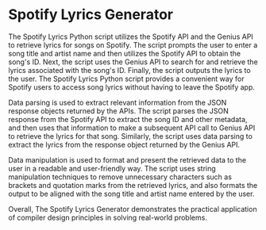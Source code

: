 # Spotify Lyrics Generator
The Spotify Lyrics Python script utilizes the Spotify API and the Genius API to retrieve lyrics for songs on Spotify. The script prompts the user to enter a song title and artist name and then utilizes the Spotify API to obtain the song's ID. Next, the script uses the Genius API to search for and retrieve the lyrics associated with the song's ID. Finally, the script outputs the lyrics to the user. The Spotify Lyrics Python script provides a convenient way for Spotify users to access song lyrics without having to leave the Spotify app.

Data parsing is used to extract relevant information from the JSON response objects returned by the APIs. The script parses the JSON response from the Spotify API to extract the song ID and other metadata, and then uses that information to make a subsequent API call to Genius API to retrieve the lyrics for that song. Similarly, the script uses data parsing to extract the lyrics from the response object returned by the Genius API.

Data manipulation is used to format and present the retrieved data to the user in a readable and user-friendly way. The script uses string manipulation techniques to remove unnecessary characters such as brackets and quotation marks from the retrieved lyrics, and also formats the output to be aligned with the song title and artist name entered by the user.

Overall, The Spotify Lyrics Generator demonstrates the practical application of compiler design principles in solving real-world problems.
